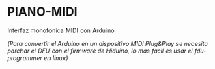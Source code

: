 # PIANO-MIDI
Interfaz monofonica MIDI con Arduino

*(Para convertir el Arduino en un dispositivo MIDI Plug&Play se necesita parchar el DFU con el firmware de Hiduino, lo mas facil es usar el fdu-programmer en linux)*